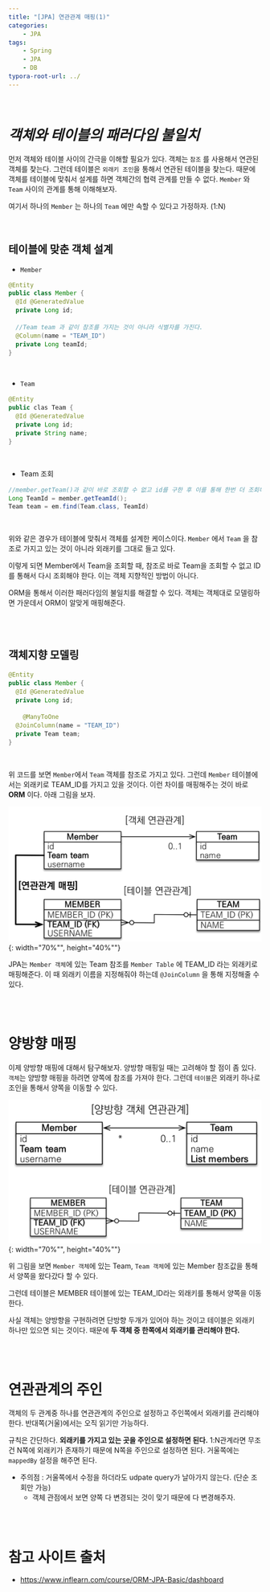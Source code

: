 ```yaml
---
title: "[JPA] 연관관계 매핑(1)"
categories: 
    - JPA
tags:
    - Spring
    - JPA
    - DB
typora-root-url: ../
---
```


<br>



# *객체와 테이블의 패러다임 불일치*

먼저 객체와 테이블 사이의 간극을 이해할 필요가 있다. 객체는 `참조` 를 사용해서 연관된 객체를 찾는다. 그런데 테이블은 `외래키 조인`을 통해서 연관된 테이블을 찾는다. 때문에 객체를 테이블에 맞춰서 설계를 하면 객체간의 협력 관계를 만들 수 없다. `Member` 와 `Team` 사이의 관계를 통해 이해해보자.

여기서 하나의 `Member` 는 하나의 `Team` 에만 속할 수 있다고 가정하자. (1:N)

<br>

## 테이블에 맞춘 객체 설계

* `Member` 

```java
@Entity
public class Member {
  @Id @GeneratedValue
  private Long id;
  
  //Team team 과 같이 참조를 가지는 것이 아니라 식별자를 가진다.
  @Column(name = "TEAM_ID")
  private Long teamId;
}
```

<br>

* `Team`

```java
@Entity
public clas Team {
  @Id @GeneratedValue
  private Long id;
  private String name;
}
```

<br>

* Team 조회

```java
//member.getTeam()과 같이 바로 조회할 수 없고 id를 구한 후 이를 통해 한번 더 조회해야 한다.
Long TeamId = member.getTeamId();
Team team = em.find(Team.class, TeamId)
```

<br>

위와 같은 경우가 테이블에 맞춰서 객체를 설계한 케이스이다. `Member` 에서 `Team` 을 참조로 가지고 있는 것이 아니라 외래키를 그대로 들고 있다.

이렇게 되면 Member에서 Team을 조회할 때, 참조로 바로 Team을 조회할 수 없고 ID를 통해서 다시 조회해야 한다. 이는 객체 지향적인 방법이 아니다.

ORM을 통해서 이러한 패러다임의 불일치를 해결할 수 있다. 객체는 객체대로 모델링하면 가운데서 ORM이 알맞게 매핑해준다.

<br>

<br>



## 객체지향 모델링

```java
@Entity
public class Member {
  @Id @GeneratedValue
  private Long id;
  
	@ManyToOne
  @JoinColumn(name = "TEAM_ID")
  private Team team;
}
```

<br>

위 코드를 보면 `Member`에서 `Team` 객체를 참조로 가지고 있다. 그런데 `Member` 테이블에서는 외래키로 TEAM_ID를 가지고 있을 것이다. 이런 차이를 매핑해주는 것이 바로 **ORM** 이다. 아래 그림을 보자.



![img1](/assets/images/27_1.png){: width="70%"", height="40%""}

JPA는 `Member 객체`에 있는 Team 참조를 `Member Table` 에 TEAM_ID 라는 외래키로 매핑해준다. 이 때 외래키 이름을 지정해줘야 하는데 `@JoinColumn` 을 통해 지정해줄 수 있다.

<br>

<br>



# 양방향 매핑

이제 양방향 매핑에 대해서 탐구해보자. 양방향 매핑일 때는 고려해야 할 점이 좀 있다. `객체`는 양방향 매핑을 하려면 양쪽에 참조를 가져야 한다. 그런데 `테이블`은 외래키 하나로 조인을 통해서 양쪽을 이동할 수 있다. 

![img2](/assets/images/27_2.png){: width="70%"", height="40%""}

위 그림을 보면 `Member 객체`에 있는 Team, `Team 객체`에 있는 Member 참조값을 통해서 양쪽을 왔다갔다 할 수 있다.

그런데 테이블은 MEMBER 테이블에 있는 TEAM_ID라는 외래키를 통해서 양쪽을 이동한다.

사실 객체는 양방향을 구현하려면 단방향 두개가 있어야 하는 것이고 테이블은 외래키 하나만 있으면 되는 것이다. 때문에 **두 객체 중 한쪽에서 외래키를 관리해야 한다.**

<br>

<br>



# 연관관계의 주인

객체의 두 관계중 하나를 연관관계의 주인으로 설정하고 주인쪽에서 외래키를 관리해야 한다. 반대쪽(거울)에서는 오직 읽기만 가능하다. 

규칙은 간단하다. **외래키를 가지고 있는 곳을 주인으로 설정하면 된다.** 1:N관계라면 무조건 N쪽에 외래키가 존재하기 때문에 N쪽을 주인으로 설정하면 된다. 거울쪽에는 `mappedBy` 설정을 해주면 된다.

* 주의점 : 거울쪽에서 수정을 하더라도 udpate query가 날아가지 않는다. (단순 조회만 가능)
  * 객체 관점에서 보면 양쪽 다 변경되는 것이 맞기 때문에 다 변경해주자.

<br>

<br>



# 참고 사이트 출처

* https://www.inflearn.com/course/ORM-JPA-Basic/dashboard

